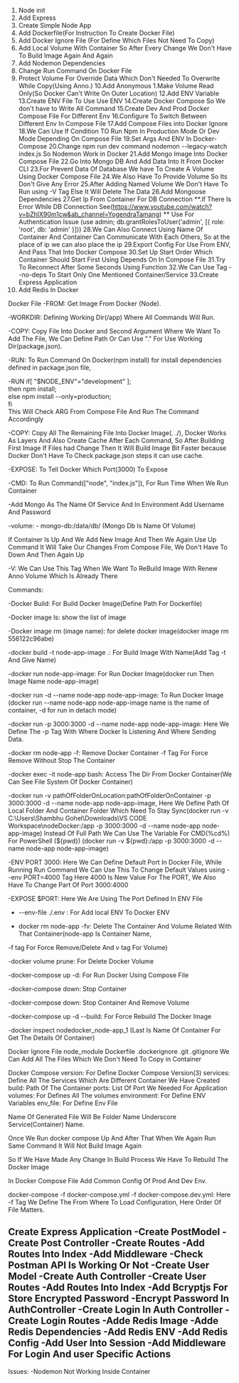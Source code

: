 1. Node init
2. Add Express
3. Create Simple Node App
4. Add Dockerfile(For Instruction To Create Docker File)
5. Add Docker Ignore File (For Define Which Files Not Need To Copy)
6. Add Local Volume With Container So After Every Change We Don't Have To Build Image Again And Again
7. Add Nodemon Dependencies 
8. Change Run Command On Docker File 
9. Protect Volume For Override Data Which Don't Needed To Overwrite While Copy(Using Anno.)
10.Add Anonymous 
1.Make Volume Read Only(So Docker Can't Write On Outer Location)
12.Add ENV Variable
13.Create ENV File To Use Use ENV
14.Create Docker Compose So We don't have to Write All Command 
15.Create Dev And Prod Docker Compose File For Different Env
16.Configure To Switch Between Different Env In Compose File
17.Add Compose Files into Docker Ignore
18.We Can Use If Condition TO Run Npm In Production Mode Or Dev Mode Depending On Compose File 
19.Set Args And ENV In Docker-Compose
20.Change npm run dev command nodemon --legacy-watch index.js So Nodemon Work in Docker
21.Add Mongo Image Into Docker Compose File
22.Go Into Mongo DB And Add Data Into It From Docker CLI
23.For Prevent Data Of Database We have To Create A Volume Using Docker Compose File 
24.We Also Have To Provide Volume So Its  Don't Give Any Error 
25.After Adding Named Volume We Don't Have To Run using -V Tag Else It Will Delete The Data
26.Add Mongoose Dependencies 
27.Get Ip From Container For DB Connection
**.If There Is Error While DB Connection See(https://www.youtube.com/watch?v=bZhlX90m1cw&ab_channel=YogendraTamang) 
** Use For Authentication Issue (use admin;
db.grantRolesToUser('admin', [{ role: 'root', db: 'admin' }])) 
28.We Can Also Connect Using Name Of Container And Container Can Communicate With Each Others, So at the place of ip we can also place the ip 
29.Export Config For Use From ENV, And Pass That Into Docker Compose
30.Set Up Start Order Which Container Should Start First Using Depends On In Compose File
31.Try To Reconnect After Some Seconds Using Function
32.We Can Use Tag --no-deps To Start Only One Mentioned Container/Service
33.Create Express Application
34. Add Redis In Docker 

 

Docker File
-FROM: Get Image From Docker (Node).

-WORKDIR: Defining Working Dir(/app) Where All Commands Will Run.

-COPY: Copy File Into Docker and Second Argument Where We Want To Add The File, We Can Define Path Or Can Use "." For Use Working Dir(package.json). 

-RUN: To Run Command On Docker(npm install) for install dependencies defined in package.json file,

-RUN if[ "$NODE_ENV"="development" ]; \
         then npm install; \
         else npm install --only=production; \
         fi      
         This Will Check ARG From Compose File And Run The Command Accordingly

-COPY: Copy All The Remaining File Into Docker Image(. ./), Docker Works As Layers And Also Create Cache After Each Command, So After Building First Image If Files had Change Then It Will Build Image Bit Faster because Docker Don't Have To Check package.json steps it can use cache.

-EXPOSE: To Tell Docker Which Port(3000) To Expose

-CMD: To Run Command(["node", "index.js"]), For Run Time When We Run Container

-Add Mongo As The Name Of Service And In Environment Add Username And Password 

-volume: - mongo-db:/data/db/ (Mongo Db Is Name Of Volume)

If Container Is Up And We Add New Image And Then We Again Use Up Command It Will Take Our Changes From Compose File, We Don't Have To Down And Then Again Up 

-V: We Can Use This Tag When We Want To ReBuild Image With Renew Anno Volume Which Is Already There 



Commands:

-Docker Build: For Build Docker Image(Define Path For Dockerfile)

-Docker image ls: show the list of image

-Docker image rm (image name): for delete docker image(docker image rm 556122c96abe)

-docker build -t node-app-image .: For Build Image With Name(Add Tag -t And Give Name)

-docker run node-app-image: For Run Docker Image(docker run Then Image Name node-app-image)

-docker run -d --name node-app node-app-image: To Run Docker Image (docker run --name node-app node-app-image name is the name of container, -d for run in detach mode)

-docker run -p 3000:3000 -d --name node-app node-app-image: Here We Define The -p Tag With Where Docker Is Listening And Where Sending Data. 

-docker rm node-app -f: Remove Docker Container -f Tag For Force Remove Without Stop The Container

-docker exec -it node-app bash: Access The Dir From Docker Container(We Can See File System Of Docker Container)

-docker run -v pathOfFolderOnLocation:pathOfFolderOnContainer -p 3000:3000 -d --name node-app node-app-image, Here We Define Path Of Local Folder And Container Folder Which Need To Stay Sync(docker run -v C:\Users\Shambhu Gohel\Downloads\VS CODE Workspace\nodeDocker\:/app  -p 3000:3000 -d --name node-app node-app-image)
Instead Of Full Path We Can Use The Variable For CMD(%cd%) For PowerShell (${pwd})
(docker run -v ${pwd}:/app -p 3000:3000 -d --name node-app node-app-image)

-ENV PORT 3000: Here We Can Define Default Port In Docker File, While Running Run Command We Can Use This To Change Default Values using --env PORT=4000 Tag Here 4000 Is New Value For The PORT, We Also Have To Change Part Of Port 3000:4000 

-EXPOSE $PORT: Here We Are Using The Port Defined In ENV File

- --env-file ./.env : For Add local ENV To Docker ENV 

- docker rm node-app -fv: Delete The Container And Volume Related With That Container(node-app Is Container Name, 

-f tag For Force Remove/Delete And v tag For Volume)

-docker volume prune: For Delete Docker Volume

-docker-compose up -d: For Run Docker Using Compose File

-docker-compose down: Stop Container

-docker-compose down: Stop Container And Remove Volume

-docker-compose up -d --build: For Force Rebuild The Docker Image

-docker inspect nodedocker_node-app_1 (Last Is Name Of Container For Get The Details Of Container)

Docker Ignore File
node_module
Dockerfile
.dockerignore
.git
.gitignore
We Can Add All The Files Which We Don't Need To Copy in Container

Docker Compose
version: For Define Docker Compose Version(3)
services: Define All The Services Which Are Different Container We Have Created
build: Path Of The Container
ports: List Of Port We Needed For Application
volumes: For Defines All The volumes
environment: For Define ENV Variables
env_file: For Define Env File

Name Of Generated File Will Be Folder Name Underscore Service(Container) Name.

Once We Run docker compose Up And After That When We Again Run Same Command It Will Not Build Image Again

So If We Have Made Any Change In Build Process We Have To Rebuild The Docker Image

In Docker Compose File Add Common Config Of Prod And Dev Env.

docker-compose -f docker-compose.yml -f docker-compose.dev.yml: Here -f Tag We Define The From Where To Load Configuration, Here Order Of File Matters.


Create Express Application
-Create PostModel
-Create Post Controller
-Create Routes
-Add Routes Into Index
-Add Middleware
-Check Postman API Is Working Or Not
-Create User Model
-Create Auth Controller
-Create User Routes
-Add Routes Into Index
-Add Bcryptjs For Store Encrypted Password
-Encrypt Password In AuthController
-Create Login In Auth Controller
-Create Login Routes
-Adde Redis Image 
-Adde Redis Dependencies 
-Add Redis ENV
-Add Redis Config
-Add User Into Session
-Add Middleware For Login And user Specific Actions
-



Issues: 
-Nodemon Not Working Inside Container







